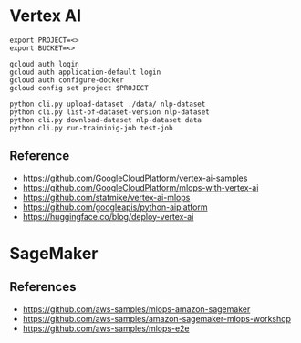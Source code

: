 # Vertex AI 

```
export PROJECT=<>
export BUCKET=<>
```


```
gcloud auth login
gcloud auth application-default login
gcloud auth configure-docker
gcloud config set project $PROJECT
```


```
python cli.py upload-dataset ./data/ nlp-dataset
python cli.py list-of-dataset-version nlp-dataset
python cli.py download-dataset nlp-dataset data
python cli.py run-traininig-job test-job
```

## Reference 

- https://github.com/GoogleCloudPlatform/vertex-ai-samples
- https://github.com/GoogleCloudPlatform/mlops-with-vertex-ai
- https://github.com/statmike/vertex-ai-mlops
- https://github.com/googleapis/python-aiplatform
- https://huggingface.co/blog/deploy-vertex-ai

# SageMaker 


## References 

- https://github.com/aws-samples/mlops-amazon-sagemaker
- https://github.com/aws-samples/amazon-sagemaker-mlops-workshop
- https://github.com/aws-samples/mlops-e2e